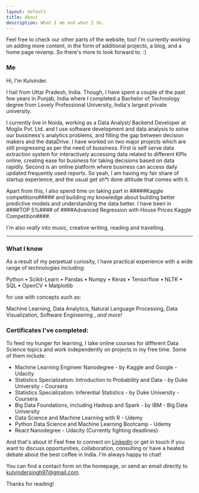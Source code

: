 ```yaml
---
layout: default
title: About
description: What I am and what I do.
---
```


<p class="message">
  Feel free to check our other parts of the website, too! I'm currently working on adding more content, in the form of additional projects, a blog, and a home page revamp. So there's more to look forward to. :)
</p>

### Me

Hi, I'm Kulvinder.

I hail from Uttar Pradesh, India. Though, I have spent a couple of the past few years in Punjab, India where I completed a Bachelor of  Technology degree from Lovely Professional University, India's largest private university.

I currently live in Noida, working as a Data Analyst/ Backend Developer at Moglix Pvt. Ltd. and I use software development and data analysis to solve our bussiness's analytics problems, and filling the gap between decision makers and the data*Drive*.
I have worked on two major projects which are still progressing as  per the need of bussiness.
First is self serve data extraction system for interactively accessing data related to different KPIs online, creating
ease for business for taking decisions based on data rapidly.
Second is an online platform where business can access daily updated frequently used reports.
So yeah, I am having my fair share of startup experience, and the usual get sh*t done attitude that comes with it.

Apart from this, I also spend time on taking part in #####Kaggle competitions##### and building my knowledge about building better predictive models and understanding the data better.
I have been in ####TOP 5%#### of ####Advanced Regression with House Prices Kaggle Competition####.



I'm also <em>really</em> into music, creative writing, reading and travelling. 

<hr>

### What I know

As a result of my perpetual curiosity, I have practical experience with a wide range of technologies including:

Python • Scikit-Learn • Pandas • Numpy • Keras • Tensorflow • NLTK • SQL • OpenCV • Matplotlib 

for use with concepts such as:

Machine Learning, Data Analytics, Natural Language Processing, Data Visualization, Software Engineering , <em>and more!</em>

### Certificates I've completed:

To feed my hunger for learning, I take online courses for different Data Science topics and work independently on projects in my free time. Some of them include:

* Machine Learning Engineer Nanodegree - by Kaggle and Google - Udacity
* Statistics Specialization: Introduction to Probability and Data - by Duke University - Coursera
* Statistics Specialization: Inferential Statistics - by Duke University - Coursera
* Big Data Foundations, including Hadoop and Spark - by IBM - Big Data University
* Data Science and Machine Learning with R - Udemy
* Python Data Science and Machine Learning Bootcamp - Udemy
* React Nanodegree - Udacity (Currently fighting deadlines)


And that's about it! Feel free to connect on [LinkedIn](https://www.linkedin.com/in/sajals) or get in touch if you want to discuss opportunities, collaboration, consulting or have a heated debate about the best coffee in India. I'm always happy to chat!

You can find a contact form on the homepage, or send an email directly to <a href="mailto:kulvindersingh97@gmail.com">kulvindersingh97@gmail.com</a>.


Thanks for reading!

